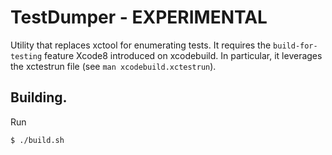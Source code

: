 # TestDumper - EXPERIMENTAL

Utility that replaces xctool for enumerating tests. It requires the `build-for-testing` feature Xcode8 introduced on xcodebuild. In particular, it leverages the xctestrun file (see `man xcodebuild.xctestrun`).

## Building.

Run 

```
$ ./build.sh
````